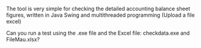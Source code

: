 The tool is very simple for checking the detailed accounting balance sheet figures, written in Java Swing and multithreaded programming (Upload a file excel)

Can you run a test using the .exe file and the Excel file: checkdata.exe and FileMau.xlsx?
